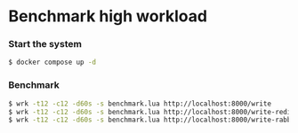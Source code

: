 # Benchmark high workload


### Start the system

```sh
$ docker compose up -d
```

### Benchmark

```sh
$ wrk -t12 -c12 -d60s -s benchmark.lua http://localhost:8000/write
$ wrk -t12 -c12 -d60s -s benchmark.lua http://localhost:8000/write-redis
$ wrk -t12 -c12 -d60s -s benchmark.lua http://localhost:8000/write-rabbitmq
```
